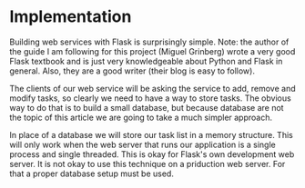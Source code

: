 # Implementation

Building web services with Flask is surprisingly simple. Note: the author of the guide I am following for this project (Miguel Grinberg) wrote a very good Flask textbook and is just very knowledgeable about Python and Flask in general. Also, they are a good writer (their blog is easy to follow).

The clients of our web service will be asking the service to add, remove and modify tasks, so clearly we need to have a way to store tasks. The obvious way to do that is to build a small database, but because database are not the topic of this article we are going to take a much simpler approach.

In place of a database we will store our task list in a memory structure. This will only work when the web server that runs our application is a single process and single threaded. This is okay for Flask's own development web server. It is not okay to use this technique on a priduction web server. For that a proper database setup must be used.


